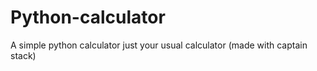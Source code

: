 # Python-calculator
A simple python calculator
just your usual calculator 
(made with captain stack)
